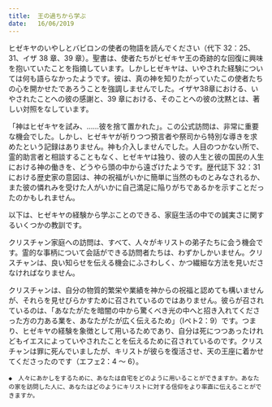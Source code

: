 ```yaml
---
title:  王の過ちから学ぶ
date:   16/06/2019
---
```


ヒゼキヤのいやしとバビロンの使者の物語を読んでください（代下 32：25、31、イザ 38 章、39 章）。聖書は、使者たちがヒゼキヤ王の奇跡的な回復に興味を抱いていたことを指摘しています。しかしヒゼキヤは、いやされた経験については何も語らなかったようです。彼は、真の神を知りたがっていたこの使者たちの心を開かせたであろうことを強調しませんでした。イザヤ38章における、いやされたことへの彼の感謝と、39 章における、そのことへの彼の沈黙とは、著しい対照をなしています。

「神はヒゼキヤを試み、……彼を捨て置かれた」。この公式訪問は、非常に重要な機会でした。しかし、ヒゼキヤが祈りつつ預言者や祭司から特別な導きを求めたという記録はありません。神も介入しませんでした。人目のつかない所で、霊的助言者と相談することもなく、ヒゼキヤは独り、彼の人生と彼の国民の人生における神の働きを、どうやら頭の中から遠ざけたようです。歴代誌下 32：31における歴史家の意図は、神の祝福がいかに簡単に当然のものとみなされるか、また彼の憐れみを受けた人がいかに自己満足に陥りがちであるかを示すことだったのかもしれません。

以下は、ヒゼキヤの経験から学ぶことのできる、家庭生活の中での誠実さに関するいくつかの教訓です。

クリスチャン家庭への訪問は、すべて、人々がキリストの弟子たちに会う機会です。霊的な事柄について会話ができる訪問者たちは、わずかしかいません。クリスチャンは、良い知らせを伝える機会にふさわしく、かつ繊細な方法を見いださなければなりません。

クリスチャンは、自分の物質的繁栄や業績を神からの祝福と認めても構いませんが、それらを見せびらかすために召されているのではありません。彼らが召されているのは、「あなたがたを暗闇の中から驚くべき光の中へと招き入れてくださった方の力ある業を、あなたがたが広く伝えるため」（Ⅰペト2：9）です。つまり、ヒゼキヤの経験を象徴として用いるためであり、自分は死につつあったけれどもイエスによっていやされたことを伝えるために召されているのです。クリスチャンは罪に死んでいましたが、キリストが彼らを復活させ、天の王座に着かせてくださったのです（エフェ2：4 ～ 6）。

`◆　人々にあかしをするために、あなたは自宅をどのように用いることができますか。あなたの家を訪問した人に、あなたはどのようにキリストに対する信仰をより率直に伝えることができますか。`